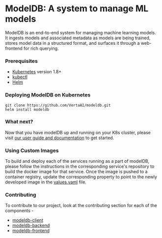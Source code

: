 # ModelDB: A system to manage ML models

ModelDB is an end-to-end system for managing machine learning models. It ingests models and associated metadata as models are being trained, stores model data in a structured format, and surfaces it through a web-frontend for rich querying.

### Prerequisites

- [Kubernetes](https://kubernetes.io/docs/home/) version 1.8+
- [kubectl](https://kubernetes.io/docs/tasks/tools/install-kubectl/)
- [Helm](https://helm.sh/)

### Deploying ModelDB on Kubernetes

```
git clone https://github.com/VertaAI/modeldb.git
helm install modeldb
```

### What next?

Now that you have modelDB up and running on your K8s cluster, please visit [our user guide and documentation](https://verta.readthedocs.io/en/docs/index.html) to get started.

### Using Custom Images

To build and deploy each of the services running as a part of modelDB, please follow the instructions in the corresponding service's repository to build the docker image for that service. Once the image is pushed to a container registry, update the corresponding property to point to the newly developed image in the [values.yaml](https://github.com/VertaAI/modeldb/values.yaml) file.

### Contributing

To contribute to our project, look at the contributing section for each of the components - 
* [modeldb-client](https://github.com/VertaAI/modeldb-client/blob/development/README.md)
* [modeldb-backend](https://github.com/VertaAI/modeldb-backend/blob/master/README.md)
* [modeldb-frontend](https://github.com/VertaAI/modeldb-frontend/blob/master/README.md)